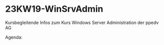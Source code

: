 # 23KW19-WinSrvAdmin
Kursbegleitende Infos zum Kurs Windows Server Administration der ppedv AG

Agenda:
